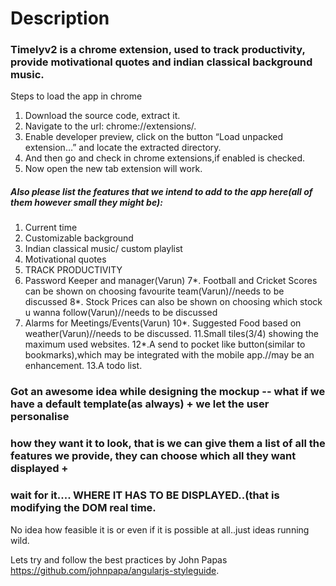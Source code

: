 ﻿# Description

### Timelyv2 is a chrome extension, used to track productivity, provide motivational quotes and indian classical background music.

Steps to load the app in chrome

1. Download the source code, extract it.
2. Navigate to the url: chrome://extensions/.
3. Enable developer preview, click on the button “Load unpacked extension…” and locate the extracted directory.
4. And then go and check in chrome extensions,if enabled is checked.
5. Now open the new tab extension will work.

##### Also please list the features that we intend to add to the app here(all of them however small they might be):
1. Current time
2. Customizable background
3. Indian classical music/ custom playlist
4. Motivational quotes
5. TRACK PRODUCTIVITY
6. Password Keeper and manager(Varun)
7*. Football and Cricket Scores can be shown on choosing favourite team(Varun)//needs to be discussed
8*. Stock Prices can also be shown on choosing which stock u wanna follow(Varun)//needs to be discussed
9. Alarms for Meetings/Events(Varun)
10*.  Suggested Food based on weather(Varun)//needs to be discussed.
11.Small tiles(3/4) showing the maximum used websites.
12*.A send to pocket like button(similar to bookmarks),which may be integrated with the mobile app.//may be an enhancement.
13.A todo list.


### Got an awesome idea while designing the mockup -- what if we have a default template(as always) + we let the user personalise
### how they want it to look, that is we can give them a list of all the features we provide, they can choose which all they want displayed +
### wait for it.... WHERE IT HAS TO BE DISPLAYED..(that is modifying the DOM real time.
No idea how feasible it is or even if it is possible at all..just ideas running wild.

Lets try and follow the best practices by John Papas https://github.com/johnpapa/angularjs-styleguide.
